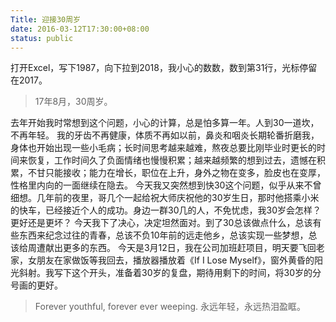 ```yaml
---
Title: 迎接30周岁
date: 2016-03-12T17:30:00+08:00
status: public
---
```


打开Excel，写下1987，向下拉到2018，我小心的数数，数到第31行，光标停留在2017。
> 17年8月，30周岁。

去年开始我时常想到这个问题，小心的计算，总是怕多算一年。人到30一道坎，不再年轻。
我的牙齿不再健康，体质不再如以前，鼻炎和咽炎长期轮番折磨我，身体也开始出现一些小毛病；长时间思考越来越难，熬夜总要比刚毕业时更长的时间来恢复，工作时间久了负面情绪也慢慢积累；越来越频繁的想到过去，遗憾在积累，不甘只能接收；能力在增长，职位在上升，身外之物在变多，脸皮也在变厚，性格里内向的一面继续在隐去。
今天我又突然想到快30这个问题，似乎从来不曾细想。几年前的夜里，哥几个一起给祝大师庆祝他的30岁生日，那时他搭乘小米的快车，已经接近个人的成功。身边一群30几的人，不免忧虑，我30岁会怎样？更好还是更坏？
今天我下了决心，决定坦然面对。到了30总该做点什么，总该有些东西来纪念过往的青春，总该不负10年前的远走他乡，总该实现一些梦想，总该给周遭献出更多的东西。
今天是3月12日，我在公司加班赶项目，明天要飞回老家，女朋友在家做饭等我回去，播放器播放着《If I Lose Myself》，窗外黄昏的阳光斜射。我写下这个开头，准备着30岁的复盘，期待用剩下的时间，将30岁的分号画的更好。
> Forever youthful, forever ever weeping.
> 永远年轻，永远热泪盈眶。